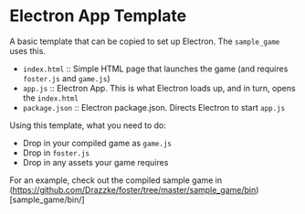 # Electron App Template
A basic template that can be copied to set up Electron. The `sample_game` uses this.

 - `index.html` :: Simple HTML page that launches the game (and requires `foster.js` and `game.js`)
 - `app.js` :: Electron App. This is what Electron loads up, and in turn, opens the `index.html`
 - `package.json` :: Electron package.json. Directs Electron to start `app.js`

Using this template, what you need to do:
 - Drop in your compiled game as `game.js`
 - Drop in `foster.js`
 - Drop in any assets your game requires

For an example, check out the compiled sample game in (https://github.com/Drazzke/foster/tree/master/sample_game/bin)[sample_game/bin/]